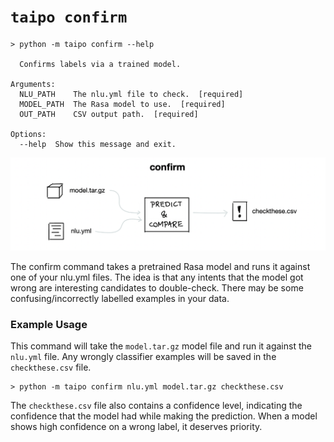 # `taipo confirm`

```
> python -m taipo confirm --help

  Confirms labels via a trained model.

Arguments:
  NLU_PATH    The nlu.yml file to check.  [required]
  MODEL_PATH  The Rasa model to use.  [required]
  OUT_PATH    CSV output path.  [required]

Options:
  --help  Show this message and exit.
```


![](../images/confirm.png)

The confirm command takes a pretrained Rasa model and runs it against one of
your nlu.yml files. The idea is that any intents that the model got wrong are
interesting candidates to double-check. There may be some confusing/incorrectly
labelled examples in your data.

### Example Usage

This command will take the `model.tar.gz` model file and run it against
the `nlu.yml` file. Any wrongly classifier examples will be saved in the
`checkthese.csv` file.

```
> python -m taipo confirm nlu.yml model.tar.gz checkthese.csv
```

The `checkthese.csv` file also contains a confidence level, indicating
the confidence that the model had while making the prediction. When a model
shows high confidence on a wrong label, it deserves priority.
